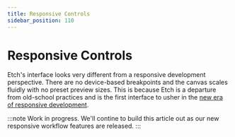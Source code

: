 ```yaml
---
title: Responsive Controls
sidebar_position: 110
---
```


# Responsive Controls

Etch's interface looks very different from a responsive development perspective. There are no device-based breakpoints and the canvas scales fluidly with no preset preview sizes. This is because Etch is a departure from old-school practices and is the first interface to usher in the [new era of responsive development](../responsive-development/philosophy).

:::note
Work in progress. We'll contine to build this article out as our new responsive workflow features are released.
:::